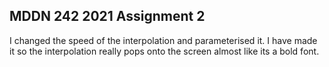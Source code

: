 ## MDDN 242 2021 Assignment 2
I changed the speed of the interpolation and parameterised it. I have made it so the interpolation really pops onto the screen almost like its a bold font. 
